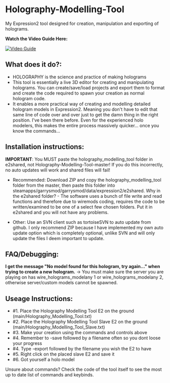 # Holography-Modelling-Tool
My Expression2 tool designed for creation, manipulation and exporting of holograms.

**Watch the Video Guide Here:**

[![Video Guide](https://img.youtube.com/vi/192Mks1dbeM/0.jpg)](https://www.youtube.com/watch?v=192Mks1dbeM)

## What does it do?:
  - HOLOGRAPHY is the science and practice of making holograms
  - This tool is essentially a live 3D editor for creating and manipulating holograms. You can create/save/load projects and export them to format and create the code required to spawn your creation as normal hologram code.
  - It enables a more practical way of creating and modelling detailed hologram models in Expression2. Meaning you don't have to edit that same line of code over and over just to get the damn thing in the right position. I've been there before. Even for the experienced holo modelers, this makes the entire process massively quicker... once you know the commands...

## Installation instructions:
  
  **IMPORTANT**: You MUST paste the holography_modelling_tool folder in e2shared, not Holography-Modelling-Tool-master! If you do this incorrectly, no auto updates will work and shared files will fail!
  
  - Recommended:
  Download ZIP and copy the holography_modelling_tool folder from the master, then paste this folder into steamapps/garrysmod/garrysmod/data/expression2/e2shared.
  Why in the e2shared folder? - The software uses a bunch of file write and read functions and therefore due to wiremods coding, requires the code to be written/examined to be one of a select few chosen folders. Put it in e2shared and you will not have any problems.
  
  - Other:
  Use an SVN client such as tortoiseSVN to auto update from github. I only recommend ZIP because I have implemented my own auto update option which is completely optional, unlike SVN and will only update the files I deem important to update.

## FAQ/Debugging:

  **I get the message "No model found for this hologram, try again..." when trying to create a new hologram.** -> You must make sure the server you are playing on has wire_holograms_modelany 1 or wire_holograms_modelany 2, otherwise server/custom models cannot be spawned.

## Useage Instructions:
  - #1. Place the Holography Modelling Tool E2 on the ground (main/Holography_Modelling_Tool.txt)
  - #2. Place the Holography Modelling Tool Slave E2 on the ground (main/Holography_Modelling_Tool_Slave.txt)
  - #3. Make your creation using the commands and controls above
  - #4. Remember to -save followed by a filename often so you dont loose your progress
  - #4. Type -export followed by the filename you wish the E2 to have
  - #5. Right click on the placed slave E2 and save it
  - #6. Got yourself a holo model
  
Unsure about commands? Check the code of the tool itself to see the most up to date list of commands and keybinds.
